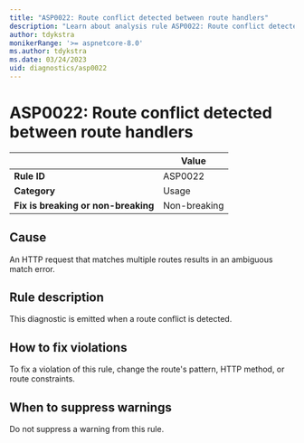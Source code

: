 ```yaml
---
title: "ASP0022: Route conflict detected between route handlers"
description: "Learn about analysis rule ASP0022: Route conflict detected between route handlers"
author: tdykstra
monikerRange: '>= aspnetcore-8.0'
ms.author: tdykstra
ms.date: 03/24/2023
uid: diagnostics/asp0022
---
```

# ASP0022: Route conflict detected between route handlers

| | Value |
|-|-|
| **Rule ID** |ASP0022|
| **Category** |Usage|
| **Fix is breaking or non-breaking** |Non-breaking|

## Cause

An HTTP request that matches multiple routes results in an ambiguous match error.

## Rule description

This diagnostic is emitted when a route conflict is detected.

## How to fix violations

To fix a violation of this rule, change the route's pattern, HTTP method, or route constraints.

## When to suppress warnings

Do not suppress a warning from this rule.

